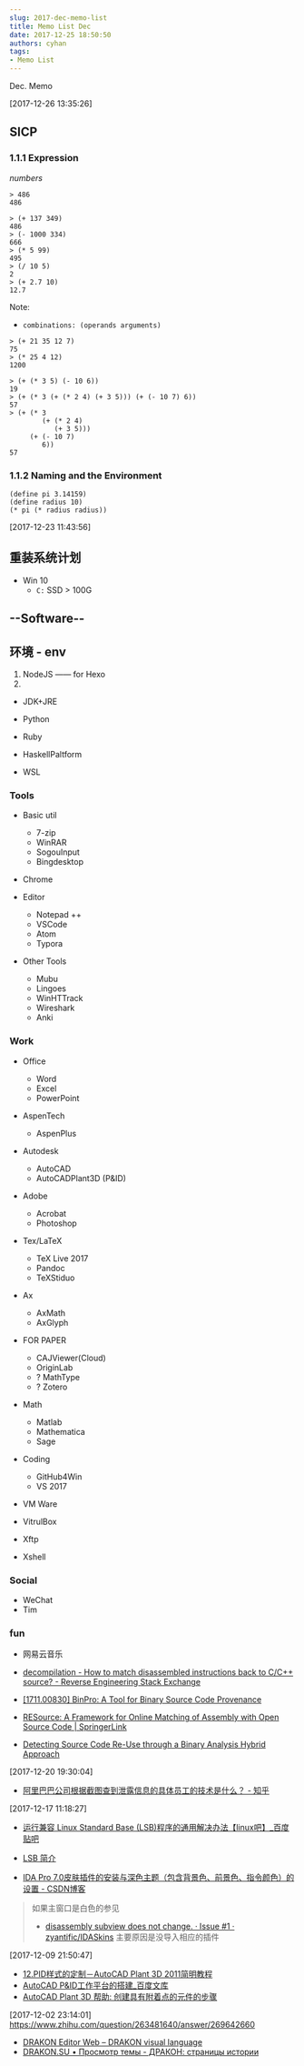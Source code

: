 ```yaml
---
slug: 2017-dec-memo-list
title: Memo List Dec
date: 2017-12-25 18:50:50
authors: cyhan
tags:
- Memo List
---
```

Dec. Memo

<!-- truncate -->

[2017-12-26 13:35:26]

## SICP

### 1.1.1 Expression

*numbers*

```
> 486
486
```

```
> (+ 137 349)
486
> (- 1000 334)
666
> (* 5 99)
495
> (/ 10 5)
2
> (+ 2.7 10)
12.7
```

Note:
- `combinations: (operands arguments)`

```
> (+ 21 35 12 7)
75
> (* 25 4 12)
1200
```

```
> (+ (* 3 5) (- 10 6))
19
> (+ (* 3 (+ (* 2 4) (+ 3 5))) (+ (- 10 7) 6))
57
> (+ (* 3
        (+ (* 2 4)
           (+ 3 5)))
     (+ (- 10 7)
        6))
57
```

### 1.1.2 Naming and the Environment

```
(define pi 3.14159)
(define radius 10)
(* pi (* radius radius))
```


[2017-12-23 11:43:56]

## 重装系统计划

- Win 10
  - `C:` SSD > 100G

## --Software--

## 环境 - env

1. NodeJS —— for Hexo
2.
- JDK+JRE
- Python
- Ruby
- HaskellPaltform

- WSL

### Tools

- Basic util
  - 7-zip
  - WinRAR
  - SogouInput
  - Bingdesktop

- Chrome

- Editor
  - Notepad ++
  - VSCode
  - Atom
  - Typora

- Other Tools
  - Mubu
  - Lingoes
  - WinHTTrack
  - Wireshark
  - Anki


### Work

- Office
  - Word
  - Excel
  - PowerPoint

- AspenTech
  - AspenPlus

- Autodesk
  - AutoCAD
  - AutoCADPlant3D (P&ID)

- Adobe
  - Acrobat
  - Photoshop

- Tex/LaTeX
  - TeX Live 2017
  - Pandoc
  - TeXStiduo

- Ax
  - AxMath
  - AxGlyph

- FOR PAPER
  - CAJViewer(Cloud)
  - OriginLab
  - ? MathType
  - ? Zotero

- Math
  - Matlab
  - Mathematica
  - Sage

- Coding
  - GitHub4Win
  - VS 2017

- VM Ware
- VitrulBox

- Xftp
- Xshell

### Social

- WeChat
- Tim

### fun
- 网易云音乐

- [decompilation - How to match disassembled instructions back to C/C++ source? - Reverse Engineering Stack Exchange](https://reverseengineering.stackexchange.com/questions/4762/how-to-match-disassembled-instructions-back-to-c-c-source)
- [[1711.00830] BinPro: A Tool for Binary Source Code Provenance](https://arxiv.org/abs/1711.00830)
- [RESource: A Framework for Online Matching of Assembly with Open Source Code | SpringerLink](https://link.springer.com/chapter/10.1007/978-3-642-37119-6_14)
- [Detecting Source Code Re-Use through a Binary Analysis Hybrid Approach](https://www.forensicmag.com/article/2013/02/detecting-source-code-re-use-through-binary-analysis-hybrid-approach)


[2017-12-20 19:30:04]
- [阿里巴巴公司根据截图查到泄露信息的具体员工的技术是什么？ - 知乎](https://www.zhihu.com/question/50735753/answer/278510105)

[2017-12-17 11:18:27]

- [运行兼容 Linux Standard Base (LSB)程序的通用解决办法【linux吧】_百度贴吧](http://tieba.baidu.com/p/2415224308)
- [LSB 简介](https://www.ibm.com/developerworks/cn/linux/l-lsb-intr/index.html)


- [IDA Pro 7.0皮肤插件的安装与深色主题（包含背景色、前景色、指令颜色）的设置 - CSDN博客](http://blog.csdn.net/lpwstr/article/details/78409727)
> 如果主窗口是白色的参见
> - [disassembly subview does not change. · Issue #1 · zyantific/IDASkins](https://github.com/zyantific/IDASkins/issues/1)
> 主要原因是没导入相应的插件

[2017-12-09 21:50:47]
- [12.PID样式的定制－AutoCAD Plant 3D 2011简明教程](http://www.iw168.cn/cad/12PID-yangshidedingzhi-AutoCAD-Plant-3D-2011-jianming-tech/)
- [AutoCAD P&ID工作平台的搭建_百度文库](https://wenku.baidu.com/view/7c9167f8bceb19e8b8f6bac3.html)
- [AutoCAD Plant 3D 帮助: 创建具有附着点的元件的步骤](http://help.autodesk.com/view/PLNT3D/2018/CHS/?guid=GUID-99ABE9A4-E8D5-49E9-8ADB-DE14FFEA17EE)


[2017-12-02 23:14:01]
https://www.zhihu.com/question/263481640/answer/269642660
- [DRAKON Editor Web – DRAKON visual language](https://drakon-editor.com/docs/drakon)
- [DRAKON.SU • Просмотр темы - ДРАКОН: страницы истории](http://forum.drakon.su/viewtopic.php?t=1252)
